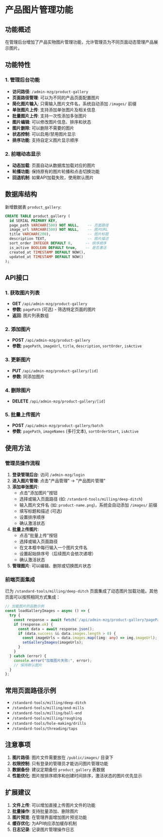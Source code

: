 # 产品图片管理功能

## 功能概述

在管理后台增加了产品实物图片管理功能，允许管理员为不同页面动态管理产品展示图片。

## 功能特性

### 1. 管理后台功能
- **访问路径**: `/admin-mzg/product-gallery`
- **页面路径管理**: 可以为不同的产品页面配置图片
- **简化图片输入**: 只需输入图片文件名，系统自动添加 `/images/` 前缀
- **单张图片上传**: 支持添加单张图片及相关信息
- **批量图片上传**: 支持一次性添加多张图片
- **图片编辑**: 可以修改图片信息、排序和状态
- **图片删除**: 可以删除不需要的图片
- **状态控制**: 可以启用/禁用图片显示
- **排序功能**: 支持自定义图片显示顺序

### 2. 前端动态显示
- **动态加载**: 页面自动从数据库加载对应的图片
- **轮播功能**: 保持原有的图片轮播和点击切换功能
- **回退机制**: 如果API加载失败，使用默认图片

## 数据库结构

新增数据表 `product_gallery`:

```sql
CREATE TABLE product_gallery (
  id SERIAL PRIMARY KEY,
  page_path VARCHAR(500) NOT NULL,    -- 页面路径
  image_url VARCHAR(500) NOT NULL,    -- 图片URL
  title VARCHAR(200),                 -- 图片标题
  description TEXT,                   -- 图片描述
  sort_order INTEGER DEFAULT 0,      -- 排序顺序
  is_active BOOLEAN DEFAULT true,    -- 是否激活
  created_at TIMESTAMP DEFAULT NOW(),
  updated_at TIMESTAMP DEFAULT NOW()
);
```

## API接口

### 1. 获取图片列表
- **GET** `/api/admin-mzg/product-gallery`
- **参数**: `pagePath` (可选) - 筛选特定页面的图片
- **返回**: 图片列表数组

### 2. 添加图片
- **POST** `/api/admin-mzg/product-gallery`
- **参数**: `pagePath`, `imageUrl`, `title`, `description`, `sortOrder`, `isActive`

### 3. 更新图片
- **PUT** `/api/admin-mzg/product-gallery/[id]`
- **参数**: 同添加图片

### 4. 删除图片
- **DELETE** `/api/admin-mzg/product-gallery/[id]`

### 5. 批量上传图片
- **POST** `/api/admin-mzg/product-gallery/batch`
- **参数**: `pagePath`, `imageNames` (多行文本), `sortOrderStart`, `isActive`

## 使用方法

### 管理员操作流程

1. **登录管理后台**: 访问 `/admin-mzg/login`
2. **进入图片管理**: 点击"产品管理" → "产品图片管理"
3. **添加单张图片**: 
   - 点击"添加图片"按钮
   - 选择或输入页面路径 (如: `/standard-tools/milling/deep-ditch`)
   - 输入图片文件名 (如: `product-name.png`)，系统会自动添加 `/images/` 前缀
   - 填写标题和描述 (可选)
   - 设置排序顺序
   - 确认激活状态
4. **批量上传图片**:
   - 点击"批量上传"按钮
   - 选择或输入页面路径
   - 在文本框中每行输入一个图片文件名
   - 设置起始排序号（后续图片会依次递增）
   - 确认激活状态
5. **管理图片**: 可以编辑、删除或切换图片状态

### 前端页面集成

已为 `/standard-tools/milling/deep-ditch` 页面集成了动态图片加载功能。其他页面可以按照相同方式集成：

```typescript
// 加载图片的函数示例
const loadGalleryImages = async () => {
  try {
    const response = await fetch(`/api/admin-mzg/product-gallery?pagePath=${currentPagePath}`);
    if (response.ok) {
      const data = await response.json();
      if (data.success && data.images.length > 0) {
        const imageUrls = data.images.map((img: any) => img.imageUrl);
        setGalleryImages(imageUrls);
      }
    }
  } catch (error) {
    console.error("加载图片失败:", error);
    // 保持默认图片
  }
};
```

## 常用页面路径示例

- `/standard-tools/milling/deep-ditch`
- `/standard-tools/milling/end-mills`
- `/standard-tools/milling/ball-end`
- `/standard-tools/milling/roughing`
- `/standard-tools/hole-making/drills`
- `/standard-tools/threading/taps`

## 注意事项

1. **图片路径**: 图片文件需要放在 `/public/images/` 目录下
2. **权限控制**: 只有登录的管理员才能访问图片管理功能
3. **数据备份**: 建议定期备份 `product_gallery` 表数据
4. **性能优化**: 图片按排序顺序和创建时间排序，激活状态的图片优先显示

## 扩展建议

1. **文件上传**: 可以增加直接上传图片文件的功能
2. **批量操作**: 支持批量添加、删除图片
3. **图片预览**: 在管理界面增加图片预览功能
4. **缓存优化**: 为API响应添加缓存机制
5. **日志记录**: 记录图片管理操作日志 